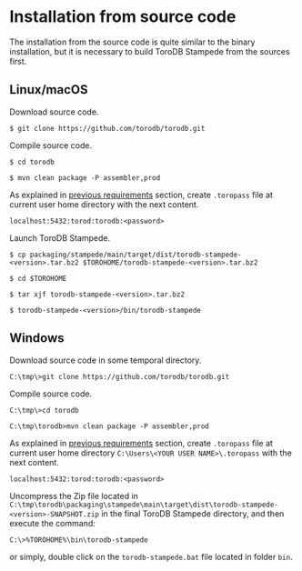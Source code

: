 <h1>Installation from source code</h1>

The installation from the source code is quite similar to the binary installation, but it is necessary to build ToroDB Stampede from the sources first.

## Linux/macOS

Download source code.

[ToDo]: <> (Update the repository address)

```no-highlight
$ git clone https://github.com/torodb/torodb.git
```

Compile source code.

```no-highlight
$ cd torodb

$ mvn clean package -P assembler,prod
```

As explained in [previous requirements](previous-requirements.md#create-toropass-file) section, create `.toropass` file at current user home directory with the next content.

```no-highlight
localhost:5432:torod:torodb:<password>
```

Launch ToroDB Stampede.

```no-highlight
$ cp packaging/stampede/main/target/dist/torodb-stampede-<version>.tar.bz2 $TOROHOME/torodb-stampede-<version>.tar.bz2

$ cd $TOROHOME

$ tar xjf torodb-stampede-<version>.tar.bz2

$ torodb-stampede-<version>/bin/torodb-stampede
```

## Windows

Download source code in some temporal directory.

```no-highlight
C:\tmp\>git clone https://github.com/torodb/torodb.git
```

Compile source code.

```no-highlight
C:\tmp\>cd torodb

C:\tmp\torodb>mvn clean package -P assembler,prod
```

As explained in [previous requirements](previous-requirements.md#create-toropass-file) section, create `.toropass` file at current user home directory `C:\Users\<YOUR USER NAME>\.toropass` with the next content.

```no-highlight
localhost:5432:torod:torodb:<password>
```

Uncompress the Zip file located in `C:\tmp\torodb\packaging\stampede\main\target\dist\torodb-stampede-<version>-SNAPSHOT.zip` in the final ToroDB Stampede directory, and then execute the command:

```no-highlight
C:\>%TOROHOME%\bin\torodb-stampede
```

or simply, double click on the `torodb-stampede.bat` file located in folder `bin`.
